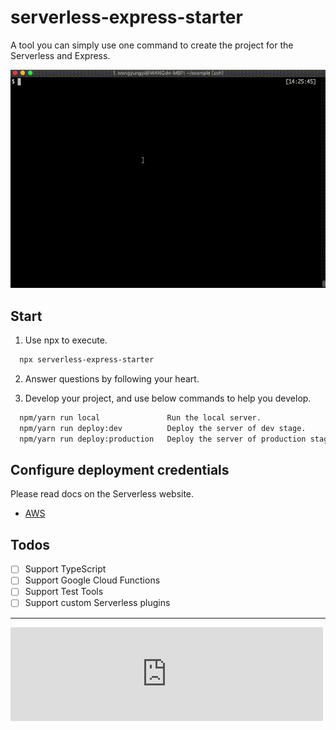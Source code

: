 # serverless-express-starter

A tool you can simply use one command to create the project for the Serverless and Express.

<img src="demo.gif" width="600"/>

## Start

1. Use npx to execute.

```sh
  npx serverless-express-starter
```

2. Answer questions by following your heart.

3. Develop your project, and use below commands to help you develop.

```sh
  npm/yarn run local               Run the local server.
  npm/yarn run deploy:dev          Deploy the server of dev stage.
  npm/yarn run deploy:production   Deploy the server of production stage.
```

## Configure deployment credentials

Please read docs on the Serverless website.
- [AWS](https://serverless.com/framework/docs/providers/aws/guide/credentials/)



## Todos

- [ ] Support TypeScript
- [ ] Support Google Cloud Functions
- [ ] Support Test Tools
- [ ] Support custom Serverless plugins

------
<iframe src='https://ambisign-gavin.github.io/about-me-footer-for-docs?cache=0' style='border-width: 0; width: 500px'  />
